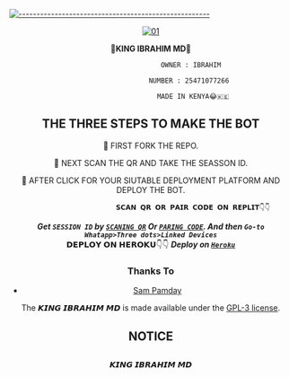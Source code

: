 [![-----------------------------------------------------](https://raw.githubusercontent.com/andreasbm/readme/master/assets/lines/colored.png)](#table-of-contents)
<p align="center">
    <a href="https://ibb.co/N6NMDtn"><img src="https://telegra.ph/file/748df8b3b52de9d1d25da.jpg" alt="01" border="0" /></a>
</p>


                     
                      
  <div align="center">
  👑<b>KING IBRAHIM MD</b>👑</b>
  <div align="center">
</p>
</a>
                       
                       
                         OWNER : IBRAHIM 
                       
                       NUMBER : 25471077266
                       
                          MADE IN KENYA😂🇰🇪 
## THE THREE STEPS TO MAKE THE BOT
	
📌 FIRST FORK THE REPO.

📌 NEXT SCAN THE QR AND TAKE THE SEASSON ID.

📌 AFTER CLICK FOR YOUR SIUTABLE DEPLOYMENT PLATFORM AND DEPLOY THE BOT.  

                         𝗦𝗖𝗔𝗡 𝗤𝗥 𝗢𝗥 𝗣𝗔𝗜𝗥 𝗖𝗢𝗗𝗘 𝗢𝗡 𝗥𝗘𝗣𝗟𝗜𝗧👇👇
   ***Get `SESSION ID` by [`SCANING QR`](https://kingibraahloyal-5f256f4696c1.herokuapp.com/) Or [`PARING CODE`](https://replit.com/@mauricegift045/GiftedMD-Pairing-Code#index.js). And then `Go-to Whatapp>Three dots>Linked Devices`***                   
                         𝗗𝗘𝗣𝗟𝗢𝗬 𝗢𝗡 𝗛𝗘𝗥𝗢𝗞𝗨👇👇
***Deploy on [`Heroku`](https://dashboard.heroku.com/new?template=https://github.com/king-ibrahim-md/KING-IBRAHIM-GPT)*** 


### Thanks To
- [Sam Pamday](https://github.com/Sampandey001) 


The 𝙆𝙄𝙉𝙂 𝙄𝘽𝙍𝘼𝙃𝙄𝙈 𝙈𝘿 is made available under the [GPL-3 license](https://github.com/SuhailTechInfo/Suhail-Md/blob/main/LICENCE).


<h2 align="center">  NOTICE
</h2>
   
## 
𝙆𝙄𝙉𝙂 𝙄𝘽𝙍𝘼𝙃𝙄𝙈 𝙈𝘿




